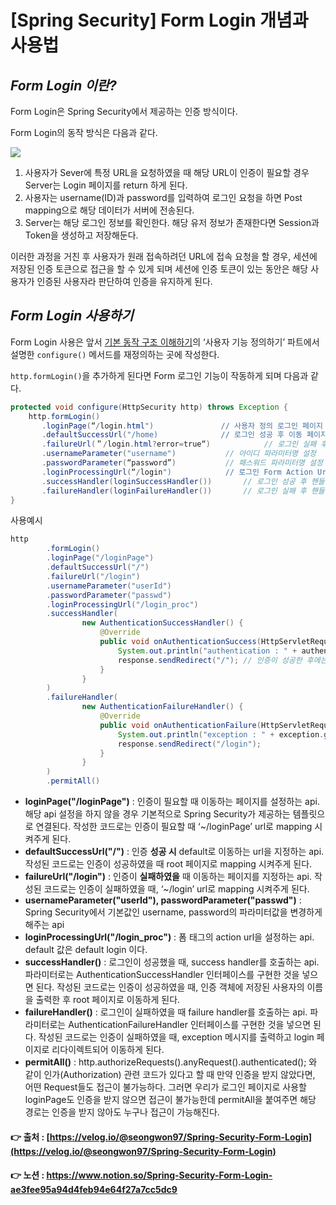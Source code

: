 # [Spring Security] Form Login 개념과 사용법

## *Form Login 이란?*

Form Login은 Spring Security에서 제공하는 인증 방식이다.

Form Login의 동작 방식은 다음과 같다.

<img src="https://s3.us-west-2.amazonaws.com/secure.notion-static.com/6a3e2168-d74b-495f-8bfa-d95fe946572a/Untitled.png?X-Amz-Algorithm=AWS4-HMAC-SHA256&X-Amz-Content-Sha256=UNSIGNED-PAYLOAD&X-Amz-Credential=AKIAT73L2G45EIPT3X45%2F20220605%2Fus-west-2%2Fs3%2Faws4_request&X-Amz-Date=20220605T053858Z&X-Amz-Expires=86400&X-Amz-Signature=84eb6ef61500e7657231664d12a1daa27a9dd0056ef126047fc7ea6c99447886&X-Amz-SignedHeaders=host&response-content-disposition=filename%20%3D%22Untitled.png%22&x-id=GetObject">

1. 사용자가 Sever에 특정 URL을 요청하였을 때 해당 URL이 인증이 필요할 경우 Server는 
Login 페이지를 return 하게 된다.
2. 사용자는 username(ID)과 password를 입력하여 로그인 요청을 하면 Post mapping으로 해당 데이터가 서버에 전송된다.
3. Server는 해당 로그인 정보를 확인한다. 해당 유저 정보가 존재한다면 Session과 Token을 
생성하고 저장해둔다.

이러한 과정을 거친 후 사용자가 원래 접속하려던 URL에 접속 요청을 할 경우,
세션에 저장된 인증 토큰으로 접근을 할 수 있게 되며 세션에 인증 토큰이 있는 동안은 해당 사용자가 인증된 사용자라 판단하여 인증을 유지하게 된다.


## *Form Login 사용하기*

Form Login  사용은 앞서 [기본 동작 구조 이해하기](https://www.notion.so/Spring-Security-a839666059d54d9b855c0f9010921c0a)의 ‘사용자 기능 정의하기’ 파트에서 설명한 `configure()` 메서드를 재정의하는 곳에 작성한다.

`http.formLogin()`을 추가하게 된다면 Form 로그인 기능이 작동하게 되며 다음과 같다.

```java
protected void configure(HttpSecurity http) throws Exception {
    http.formLogin()
       .loginPage(“/login.html")   			   // 사용자 정의 로그인 페이지
       .defaultSuccessUrl("/home)		       // 로그인 성공 후 이동 페이지
       .failureUrl(＂/login.html?error=true“)	        // 로그인 실패 후 이동 페이지
       .usernameParameter("username")			// 아이디 파라미터명 설정
       .passwordParameter(“password”)			// 패스워드 파라미터명 설정
       .loginProcessingUrl(“/login")			// 로그인 Form Action Url
       .successHandler(loginSuccessHandler())		// 로그인 성공 후 핸들러
       .failureHandler(loginFailureHandler())		// 로그인 실패 후 핸들러
}
```

사용예시

```java
http
        .formLogin()
        .loginPage("/loginPage")
        .defaultSuccessUrl("/")
        .failureUrl("/login")
        .usernameParameter("userId")
        .passwordParameter("passwd")
        .loginProcessingUrl("/login_proc")
        .successHandler(
                new AuthenticationSuccessHandler() {
                    @Override
                    public void onAuthenticationSuccess(HttpServletRequest request, HttpServletResponse response, Authentication authentication) throws IOException, ServletException {
                        System.out.println("authentication : " + authentication.getName());
                        response.sendRedirect("/"); // 인증이 성공한 후에는 root로 이동
                    }
                }
        )
        .failureHandler(
                new AuthenticationFailureHandler() {
                    @Override
                    public void onAuthenticationFailure(HttpServletRequest request, HttpServletResponse response, AuthenticationException exception) throws IOException, ServletException {
                        System.out.println("exception : " + exception.getMessage());
                        response.sendRedirect("/login");
                    }
                }
        )
        .permitAll()
```

- **loginPage("/loginPage")** : 인증이 필요할 때 이동하는 페이지를 설정하는 api. 
해당 api 설정을 하지 않을 경우 기본적으로 Spring Security가 제공하는 템플릿으로 연결된다.
작성한 코드로는 인증이 필요할 때 ‘~/loginPage’ url로 mapping 시켜주게 된다.
- **defaultSuccessUrl("/")** : 인증 **성공 시** default로 이동하는 url을 지정하는 api. 
작성된 코드로는 인증이 성공하였을 때 root 페이지로 mapping 시켜주게 된다.
- **failureUrl("/login")** : 인증이 **실패하였을** 때 이동하는 페이지를 지정하는 api. 
작성된 코드로는 인증이 실패하였을 때, ‘~/login’ url로 mapping 시켜주게 된다.
- **usernameParameter("userId"), passwordParameter("passwd")** : Spring Security에서 기본값인 username, password의 파라미터값을 변경하게 해주는 api
- **loginProcessingUrl("/login_proc")** : 폼 태그의 action url을 설정하는 api. 
default 값은 default login 이다.
- **successHandler()** : 로그인이 성공했을 때, success handler를 호출하는 api. 
파라미터로는 AuthenticationSuccessHandler 인터페이스를 구현한 것을 넣으면 된다. 
작성된 코드로는 인증이 성공하였을 때, 인증 객체에 저장된 사용자의 이름을 출력한 후 
root 페이지로 이동하게 된다.
- **failureHandler()** : 로그인이 실패하였을 때 failure handler를 호출하는 api. 
파라미터로는 AuthenticationFailureHandler 인터페이스를 구현한 것을 넣으면 된다. 
작성된 코드로는 인증이 실패하였을 때, exception 메시지를 출력하고 login 페이지로 
리다이렉트되어 이동하게 된다.
- **permitAll()** : http.authorizeRequests().anyRequest().authenticated(); 와 같이 인가(Authorization) 관련 코드가 있다고 할 때 만약 인증을 받지 않았다면, 어떤 Request들도 접근이 불가능하다. 
그러면 우리가 로그인 페이지로 사용할 loginPage도 인증을 받지 않으면 접근이 불가능한데 permitAll을 붙여주면 해당 경로는 인증을 받지 않아도 누구나 접근이 가능해진다.

#### 👉 출처 : [https://velog.io/@seongwon97/Spring-Security-Form-Login](https://velog.io/@seongwon97/Spring-Security-Form-Login)
#### 👉 노션 : https://www.notion.so/Spring-Security-Form-Login-ae3fee95a94d4feb94e64f27a7cc5dc9
